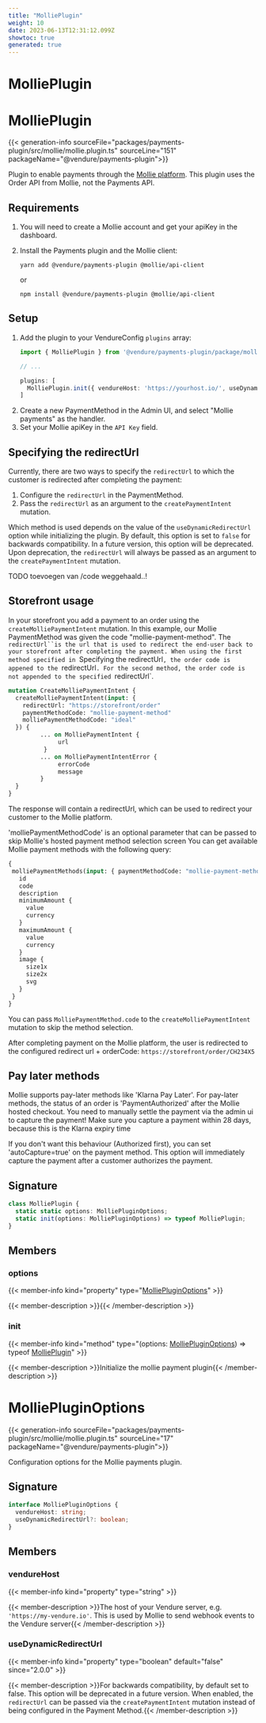 ```yaml
---
title: "MolliePlugin"
weight: 10
date: 2023-06-13T12:31:12.099Z
showtoc: true
generated: true
---
```

<!-- This file was generated from the Vendure source. Do not modify. Instead, re-run the "docs:build" script -->

# MolliePlugin
<div class="symbol">


# MolliePlugin

{{< generation-info sourceFile="packages/payments-plugin/src/mollie/mollie.plugin.ts" sourceLine="151" packageName="@vendure/payments-plugin">}}

Plugin to enable payments through the [Mollie platform](https://docs.mollie.com/).
This plugin uses the Order API from Mollie, not the Payments API.

## Requirements

1. You will need to create a Mollie account and get your apiKey in the dashboard.
2. Install the Payments plugin and the Mollie client:

    `yarn add @vendure/payments-plugin @mollie/api-client`

    or

    `npm install @vendure/payments-plugin @mollie/api-client`

## Setup

1. Add the plugin to your VendureConfig `plugins` array:
    ```TypeScript
    import { MolliePlugin } from '@vendure/payments-plugin/package/mollie';

    // ...

    plugins: [
      MolliePlugin.init({ vendureHost: 'https://yourhost.io/', useDynamicRedirectUrl: true }),
    ]
    ```
2. Create a new PaymentMethod in the Admin UI, and select "Mollie payments" as the handler.
3. Set your Mollie apiKey in the `API Key` field.

## Specifying the redirectUrl

Currently, there are two ways to specify the `redirectUrl` to which the customer is redirected after completing the payment:
1. Configure the `redirectUrl` in the PaymentMethod.
2. Pass the `redirectUrl` as an argument to the `createPaymentIntent` mutation.

Which method is used depends on the value of the `useDynamicRedirectUrl` option while initializing the plugin.
By default, this option is set to `false` for backwards compatibility. In a future version, this option will be deprecated.
Upon deprecation, the `redirectUrl` will always be passed as an argument to the `createPaymentIntent` mutation.

TODO toevoegen van /code weggehaald..!
## Storefront usage

In your storefront you add a payment to an order using the `createMolliePaymentIntent` mutation. In this example, our Mollie
PaymentMethod was given the code "mollie-payment-method". The `redirectUrl``is the url that is used to redirect the end-user
back to your storefront after completing the payment. When using the first method specified in `Specifying the redirectUrl`,
the order code is appened to the `redirectUrl`. For the second method, the order code is not appended to the specified `redirectUrl`.

```GraphQL
mutation CreateMolliePaymentIntent {
  createMolliePaymentIntent(input: {
    redirectUrl: "https://storefront/order"
    paymentMethodCode: "mollie-payment-method"
    molliePaymentMethodCode: "ideal"
  }) {
         ... on MolliePaymentIntent {
              url
          }
         ... on MolliePaymentIntentError {
              errorCode
              message
         }
  }
}
```

The response will contain
a redirectUrl, which can be used to redirect your customer to the Mollie
platform.

'molliePaymentMethodCode' is an optional parameter that can be passed to skip Mollie's hosted payment method selection screen
You can get available Mollie payment methods with the following query:

```GraphQL
{
 molliePaymentMethods(input: { paymentMethodCode: "mollie-payment-method" }) {
   id
   code
   description
   minimumAmount {
     value
     currency
   }
   maximumAmount {
     value
     currency
   }
   image {
     size1x
     size2x
     svg
   }
 }
}
```
You can pass `MolliePaymentMethod.code` to the `createMolliePaymentIntent` mutation to skip the method selection.

After completing payment on the Mollie platform,
the user is redirected to the configured redirect url + orderCode: `https://storefront/order/CH234X5`

## Pay later methods
Mollie supports pay-later methods like 'Klarna Pay Later'. For pay-later methods, the status of an order is
'PaymentAuthorized' after the Mollie hosted checkout. You need to manually settle the payment via the admin ui to capture the payment!
Make sure you capture a payment within 28 days, because this is the Klarna expiry time

If you don't want this behaviour (Authorized first), you can set 'autoCapture=true' on the payment method. This option will immediately
capture the payment after a customer authorizes the payment.

## Signature

```TypeScript
class MolliePlugin {
  static static options: MolliePluginOptions;
  static init(options: MolliePluginOptions) => typeof MolliePlugin;
}
```
## Members

### options

{{< member-info kind="property" type="<a href='/typescript-api/core-plugins/payments-plugin/mollie-plugin#molliepluginoptions'>MolliePluginOptions</a>"  >}}

{{< member-description >}}{{< /member-description >}}

### init

{{< member-info kind="method" type="(options: <a href='/typescript-api/core-plugins/payments-plugin/mollie-plugin#molliepluginoptions'>MolliePluginOptions</a>) => typeof <a href='/typescript-api/core-plugins/payments-plugin/mollie-plugin#mollieplugin'>MolliePlugin</a>"  >}}

{{< member-description >}}Initialize the mollie payment plugin{{< /member-description >}}


</div>
<div class="symbol">


# MolliePluginOptions

{{< generation-info sourceFile="packages/payments-plugin/src/mollie/mollie.plugin.ts" sourceLine="17" packageName="@vendure/payments-plugin">}}

Configuration options for the Mollie payments plugin.

## Signature

```TypeScript
interface MolliePluginOptions {
  vendureHost: string;
  useDynamicRedirectUrl?: boolean;
}
```
## Members

### vendureHost

{{< member-info kind="property" type="string"  >}}

{{< member-description >}}The host of your Vendure server, e.g. `'https://my-vendure.io'`.
This is used by Mollie to send webhook events to the Vendure server{{< /member-description >}}

### useDynamicRedirectUrl

{{< member-info kind="property" type="boolean" default="false"  since="2.0.0" >}}

{{< member-description >}}For backwards compatibility, by default set to false.
This option will be deprecated in a future version.
When enabled, the `redirectUrl` can be passed via the `createPaymentIntent` mutation
instead of being configured in the Payment Method.{{< /member-description >}}


</div>
